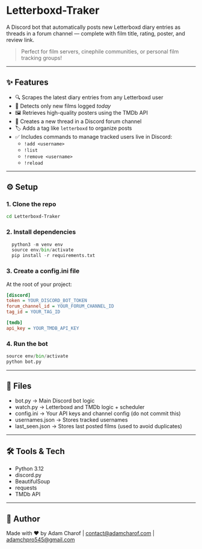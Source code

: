 # Letterboxd-Traker
A Discord bot that automatically posts new Letterboxd diary entries as threads in a forum channel — complete with film title, rating, poster, and review link.
> Perfect for film servers, cinephile communities, or personal film tracking groups!

---

## ✨ Features

- 🔍 Scrapes the latest diary entries from any Letterboxd user
- 🧠 Detects only new films logged *today*
- 🖼️ Retrieves high-quality posters using the TMDb API
- 💬 Creates a new thread in a Discord forum channel
- 🏷️ Adds a tag like `letterboxd` to organize posts
- ✅ Includes commands to manage tracked users live in Discord:
  - `!add <username>`
  - `!list`
  - `!remove <username>`
  - `!reload`

---

## ⚙️ Setup

### 1. Clone the repo
```bash
cd Letterboxd-Traker
```
### 2. Install dependencies
```python
  python3 -m venv env
  source env/bin/activate
  pip install -r requirements.txt
```
### 3. Create a config.ini file
At the root of your project:
```ini
[discord]
token = YOUR_DISCORD_BOT_TOKEN
forum_channel_id = YOUR_FORUM_CHANNEL_ID
tag_id = YOUR_TAG_ID

[tmdb]
api_key = YOUR_TMDB_API_KEY
```
### 4. Run the bot
```python
source env/bin/activate
python bot.py
```

---

## 🔐 Files

- bot.py → Main Discord bot logic
- watch.py → Letterboxd and TMDb logic + scheduler
- config.ini → Your API keys and channel config (do not commit this)
- usernames.json → Stores tracked usernames
- last_seen.json → Stores last posted films (used to avoid duplicates)

---

## 🛠️ Tools & Tech

- Python 3.12
- discord.py
- BeautifulSoup
- requests
- TMDb API

---

## 👤 Author
Made with ❤️ by Adam Charof | contact@adamcharof.com | adamchpro545@gmail.com
